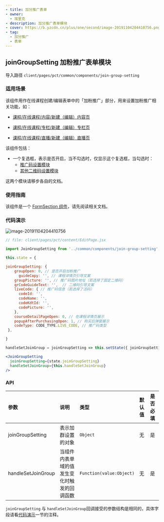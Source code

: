 ```yaml
---
- title: 加分推广表单
- owner:
  - 埃里克
- description: 加分推广表单模块
- cover: https://b.yzcdn.cn/plus/one/second/image-20191104204410756.png
- tag:
  - 加分推广
  - 表单
---
```


## joinGroupSetting 加粉推广表单模块

导入路径 `client/pages/pct/common/components/join-group-setting`

### 适用场景

该组件用作在线课程创建/编辑表单中的「加粉推广」部分，用来设置加粉推广相关功能，如：

- [课程/在线课程/内容/新建（编辑）内容页](https://www.youzan.com/v4/vis/pct/page/content#/add/text)

- [课程/在线课程/专栏/新建（编辑）专栏页](https://www.youzan.com/v4/vis/pct/page/column#/add)

- [课程/在线课程/直播/新建（编辑）直播页](https://www.youzan.com/v4/vis/pct/page/live#/add)

该组件包括：

- 一个复选框，表示是否开启，当不勾选时，仅显示这个复选框，当勾选时：
  - [推广码设置模块 ](../qr-code-setting)
  - [其他二维码设置模块](../qr-code-setting-text)

这两个模块请移步各自的文档。

### 使用指南

该组件是一个 [FormSection 组件](https://zent-contrib.github.io/zent-compat/zh/component/form#formsection-zu-jian)，请先阅读相关文档。

### 代码演示

![image-20191104204410756](https://b.yzcdn.cn/plus/one/second/image-20191104204410756.png)



```jsx
// file: client/pages/pct/content/EditPage.jsx

import JoinGroupSetting from '../common/components/join-group-setting';

this.state = {

joinGroupSetting: {
    groupOpen: 0, // 是否开启加粉推广
	  guideCopy: '', // 课程详情页引导文案
    groupPicture: '', // 推广码图片地址（若选择了固定二维码）
    qrCodeGuideText: '',  // 二维码引导文案
    liveCode: { // 推广码信息（若选择了活码）
      codeId: '',
      codeName: '',
      codeKdtId: '',
      codePicture: '',
    },
    courseDetailPageOpen: 0, // 在课程详情页展示
    popupAfterPurchasingOpen: 1, // 购买后弹窗展示
    codeType: CODE_TYPE.LIVE_CODE, // 推广码类型
 },

}

handleSetJoinGroup = joinGroupSetting => this.setState({ joinGroupSetting });

<JoinGroupSetting
  joinGroupSetting={state.joinGroupSetting}
  handleSetJoinGroup={this.handleSetJoinGroup}
/>

```



### API



| 参数               | 说明                                       | 类型                     | 默认值 | 是否必填 |
| :----------------- | :----------------------------------------- | :----------------------- | :----- | :------- |
| joinGroupSetting   | 表示加群设置的对象                         | `Object`                 | 无     | 是       |
| handleSetJoinGroup | 当组件内表单域的值发生变化时触发的回调函数 | `Function(value:Object)` | 无     | 是       |



`joinGroupSetting` 与 `handleSetJoinGroup`回调接受的参数结构是相同的，具体字段请看[代码演示](#代码演示)一节的注释。

